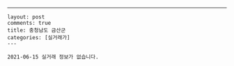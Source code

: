 ---
    layout: post
    comments: true
    title: 충청남도 금산군
    categories: [실거래가]
    ---

    2021-06-15 실거래 정보가 없습니다.

    